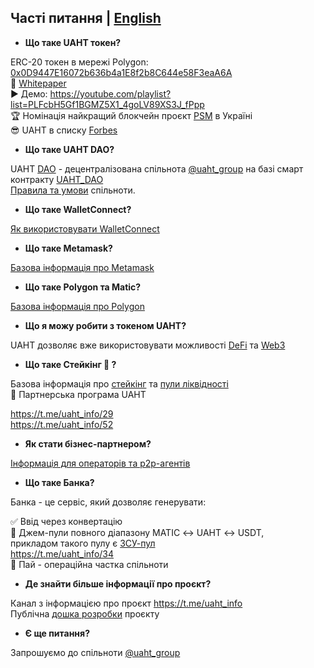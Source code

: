 ## Часті питання | [English](https://github.com/starscrowding/UAHT/blob/dev/FAQ.md)
 
+ **Що таке UAHT токен?**

ERC-20 токен в мережі Polygon: [0x0D9447E16072b636b4a1E8f2b8C644e58F3eaA6A](https://polygonscan.com/token/0x0d9447e16072b636b4a1e8f2b8c644e58f3eaa6a)\
👀 [Whitepaper](https://uaht.io/whitepaper.pdf) \
▶️ Демо: https://youtube.com/playlist?list=PLFcbH5Gf1BGMZ5X1_4goLV89XS3J_fPpp \
🏆 Номінація найкращий блокчейн проєкт [PSM](https://psm7.com/) в Україні \
😎 UAHT в списку [Forbes](https://www.forbes.com/digital-assets/assets/uaht.io-uaht/) 

+ **Що таке UAHT DAO?**

UAHT [DAO](https://academy.binance.com/uk/articles/decentralized-autonomous-organizations-daos-explained) - децентралізована спільнота [@uaht_group](https://t.me/uaht_group) на базі смарт контракту [UAHT_DAO](https://polygonscan.com/address/0x08b491bc7848c6af42c3882794a93d70c04e5816#code)\
[Правила та умови](https://github.com/starscrowding/UAHT#readme) спільноти.

+ **Що таке WalletConnect?**

[Як використовувати WalletConnect](https://academy.binance.com/uk/articles/how-to-use-walletconnect)

+ **Що таке Metamask?**

[Базова інформація про Metamask](https://academy.binance.com/uk/articles/how-to-use-metamask)

+ **Що таке Polygon та Matic?**

[Базова інформація про Polygon](https://academy.binance.com/uk/articles/what-is-polygon-matic) 

+ **Що я можу робити з токеном UAHT?**

UAHT дозволяє вже використовувати можливості [DeFi](https://academy.binance.com/uk/articles/the-complete-beginners-guide-to-decentralized-finance-defi) та [Web3](https://academy.binance.com/uk/articles/web2-vs-web3-which-is-better) 

+ **Що таке Стейкінг 🌱 ?**

Базова інформація про [стейкінг](https://academy.binance.com/uk/articles/what-is-staking) та [пули ліквідності](https://academy.binance.com/uk/articles/what-are-liquidity-pools-in-defi) \
🤝 Партнерська програма UAHT

https://t.me/uaht_info/29 \
https://t.me/uaht_info/52

+ **Як стати бізнес-партнером?**

[Інформація для операторів та p2p-агентів](https://github.com/starscrowding/UAHT/blob/dev/PARTNERSHIP.md)

+ **Що таке Банка?**

Банка - це сервіс, який дозволяє генерувати:

✅ Ввід через конвертацію \
🍯 Джем-пули повного діапазону MATIC ↔ UAHT ↔ USDT, \
прикладом такого пулу є [ЗСУ-пул](https://opensea.io/0xB0AA11ad57386c91Fe8FA26E4F32121f9a0Ede03) \
https://t.me/uaht_info/34 \
🍰 Пай - операційна частка спільноти

+ **Де знайти більше інформації про проєкт?**

Канал з інформацією про проєкт https://t.me/uaht_info \
Публічна [дошка розробки](https://starscrowding.notion.site/starscrowding/UAHT-4a02f50e900d4f7f80d71c37a772edfe) проєкту

+ **Є ще питання?**

Запрошуємо до спільноти [@uaht_group](https://t.me/uaht_group)
